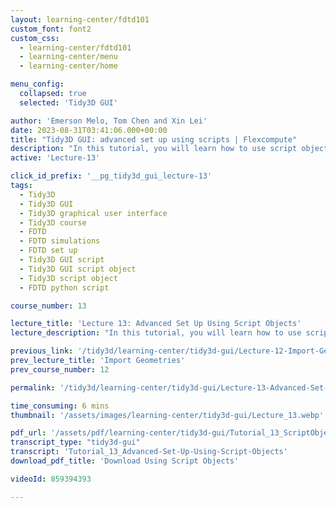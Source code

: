 ```yaml
---
layout: learning-center/fdtd101
custom_font: font2
custom_css:
  - learning-center/fdtd101
  - learning-center/menu
  - learning-center/home

menu_config:
  collapsed: true
  selected: 'Tidy3D GUI'

author: 'Emerson Melo, Tom Chen and Xin Lei'
date: 2023-08-31T03:41:06.000+00:00
title: "Tidy3D GUI: advanced set up using scripts | Flexcompute"
description: "In this tutorial, you will learn how to use script objects in the Tidy3D GUI to easily create complex geometries. This feature is useful for building devices such as photonic crystals, metasurfaces, waveguide bends, and tapers. We will demonstrate how to create a photonic crystal L3 cavity."
active: 'Lecture-13'

click_id_prefix: '__pg_tidy3d_gui_lecture-13'
tags:
  - Tidy3D
  - Tidy3D GUI
  - Tidy3D graphical user interface
  - Tidy3D course
  - FDTD
  - FDTD simulations
  - FDTD set up
  - Tidy3D GUI script
  - Tidy3D GUI script object
  - Tidy3D script object
  - FDTD python script

course_number: 13

lecture_title: 'Lecture 13: Advanced Set Up Using Script Objects'
lecture_description: "In this tutorial, you will learn how to use script objects in the Tidy3D GUI to easily create complex geometries. This feature is useful for building devices such as photonic crystals, metasurfaces, waveguide bends, and tapers. We will demonstrate how to create a <a id='__pg_tidy3d_gui_lecture-13_photonic-crystal-L3-cavity_link' class='color-primary-hover' href='https://docs.flexcompute.com/projects/tidy3d/en/stable/notebooks/OptimizedL3.html'>photonic crystal L3 cavity</a>."

previous_link: '/tidy3d/learning-center/tidy3d-gui/Lecture-12-Import-Geometries/'
prev_lecture_title: 'Import Geometries'
prev_course_number: 12

permalink: '/tidy3d/learning-center/tidy3d-gui/Lecture-13-Advanced-Set-Up-Using-Script-Objects/'

time_consuming: 6 mins
thumbnail: '/assets/images/learning-center/tidy3d-gui/Lecture_13.webp'

pdf_url: '/assets/pdf/learning-center/tidy3d-gui/Tutorial_13_ScriptObject.pdf'
transcript_type: "tidy3d-gui"
transcript: 'Tutorial_13_Advanced-Set-Up-Using-Script-Objects'
download_pdf_title: 'Download Using Script Objects'

videoId: 859394393

---
```

